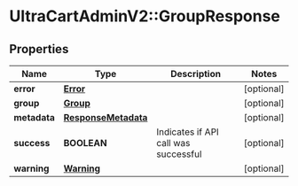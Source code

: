 # UltraCartAdminV2::GroupResponse

## Properties
Name | Type | Description | Notes
------------ | ------------- | ------------- | -------------
**error** | [**Error**](Error.md) |  | [optional] 
**group** | [**Group**](Group.md) |  | [optional] 
**metadata** | [**ResponseMetadata**](ResponseMetadata.md) |  | [optional] 
**success** | **BOOLEAN** | Indicates if API call was successful | [optional] 
**warning** | [**Warning**](Warning.md) |  | [optional] 


